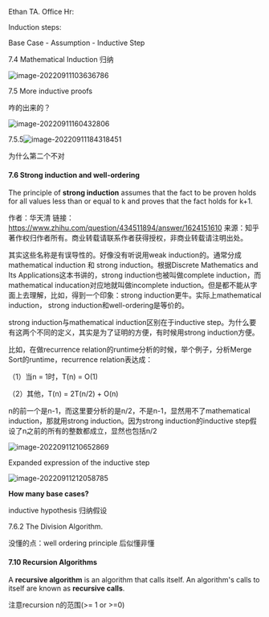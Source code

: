 Ethan TA. Office Hr:

Induction steps:

Base Case - Assumption - Inductive Step

7.4 Mathematical Induction 归纳

![image-20220911103636786](C:\Users\zzhez\AppData\Roaming\Typora\typora-user-images\image-20220911103636786.png)

7.5 More inductive proofs

咋的出来的？

![image-20220911160432806](C:\Users\zzhez\AppData\Roaming\Typora\typora-user-images\image-20220911160432806.png)

7.5.5![image-20220911184318451](C:\Users\zzhez\AppData\Roaming\Typora\typora-user-images\image-20220911184318451.png)

为什么第二个不对

#### 7.6 Strong induction and well-ordering 

The principle of **strong induction** assumes that the fact to be proven holds for all values less than or equal to k and proves that the fact holds for k+1. 

作者：华天清
链接：https://www.zhihu.com/question/434511894/answer/1624151610
来源：知乎
著作权归作者所有。商业转载请联系作者获得授权，非商业转载请注明出处。



其实这些名称是有误导性的。好像没有听说用weak induction的。通常分成mathematical induction 和 strong induction。根据Discrete Mathematics and Its Applications这本书讲的，strong induction也被叫做complete induction，而mathematical inducation对应地就叫做incomplete induction。但是都不能从字面上去理解，比如，得到一个印象：strong induction更牛。实际上mathematical induction， strong induction和well-ordering是等价的。

strong induction与mathematical induction区别在于inductive step。为什么要有这两个不同的定义，其实是为了证明的方便，有时候用strong induction方便。

比如，在做recurrence relation的runtime分析的时候，举个例子，分析Merge Sort的runtime，recurrence relation表达成：

（1）当n = 1时，T(n) = O(1)

（2）其他，T(n) = 2T(n/2) + O(n)

n的前一个是n-1，而这里要分析的是n/2，不是n-1，显然用不了mathematical induction，那就用strong induction。因为strong induction的inductive step假设了n之前的所有的整数都成立，显然也包括n/2

![image-20220911210652869](C:\Users\zzhez\AppData\Roaming\Typora\typora-user-images\image-20220911210652869.png)

Expanded expression of the inductive step

![image-20220911212058785](C:\Users\zzhez\AppData\Roaming\Typora\typora-user-images\image-20220911212058785.png)

**How many base cases?**

inductive hypothesis 归纳假设

7.6.2 The Division Algorithm.

没懂的点：well ordering principle 后似懂非懂

#### 7.10 Recursion Algorithms

A **recursive algorithm** is an algorithm that calls itself.  An algorithm's calls to itself are known as **recursive calls**.

注意recursion n的范围(>= 1 or >=0)